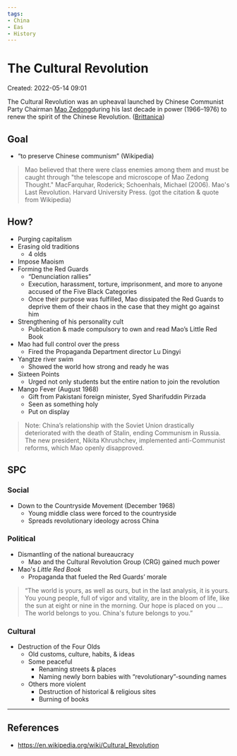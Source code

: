```yaml
---
tags:
- China
- Eas
- History
---
```

# The Cultural Revolution 
Created: 2022-05-14 09:01  

The Cultural Revolution was an upheaval launched by Chinese Communist Party Chairman [Mao Zedong](https://www.britannica.com/biography/Mao-Zedong)during his last decade in power (1966–1976) to renew the spirit of the Chinese Revolution. ([Brittanica](https://www.britannica.com/event/Cultural-Revolution))

## Goal
- “to preserve Chinese communism” (Wikipedia) 
>Mao believed that there were class enemies among them and must be caught through "the telescope and microscope of Mao Zedong Thought." MacFarquhar, Roderick; Schoenhals, Michael (2006). Mao's Last Revolution. Harvard University Press. (got the citation & quote from Wikipedia) 

## How?
- Purging capitalism 
- Erasing old traditions 
	- 4 olds 
- Impose Maoism 
- Forming the Red Guards 
	- “Denunciation rallies” 
	- Execution, harassment, torture, imprisonment, and more to anyone accused of the Five Black Categories 
	- Once their purpose was fulfilled, Mao dissipated the Red Guards to deprive them of their chaos in the case that they might go against him 
- Strengthening of his personality cult 
	- Publication & made compulsory to own and read Mao’s Little Red Book 
- Mao had full control over the press 
	- Fired the Propaganda Department director Lu Dingyi 
- Yangtze river swim 
	- Showed the world how strong and ready he was 
- Sixteen Points 
	- Urged not only students but the entire nation to join the revolution 
- Mango Fever (August 1968) 
	- Gift from Pakistani foreign minister, Syed Sharifuddin Pirzada 
	- Seen as something holy 
	- Put on display 

>Note: China’s relationship with the Soviet Union drastically deteriorated with the death of Stalin, ending Communism in Russia. The new president, Nikita Khrushchev, implemented anti-Communist reforms, which Mao openly disapproved. 

## SPC 
### Social 
- Down to the Countryside Movement (December 1968) 
	- Young middle class were forced to the countryside 
	- Spreads revolutionary ideology across China 

### Political 
- Dismantling of the national bureaucracy 
	- Mao and the Cultural Revolution Group (CRG) gained much power 
 - Mao's *Little Red Book* 
	 - Propaganda that fueled the Red Guards’ morale 
>“The world is yours, as well as ours, but in the last analysis, it is yours. You young people, full of vigor and vitality, are in the bloom of life, like the sun at eight or nine in the morning. Our hope is placed on you ... The world belongs to you. China's future belongs to you.” 

### Cultural 
- Destruction of the Four Olds 
	- Old customs, culture, habits, & ideas 
	- Some peaceful 
		- Renaming streets & places 
		- Naming newly born babies with “revolutionary”-sounding names 
	- Others more violent 
		- Destruction of historical & religious sites 
		- Burning of books 

---
## References 
- https://en.wikipedia.org/wiki/Cultural_Revolution 